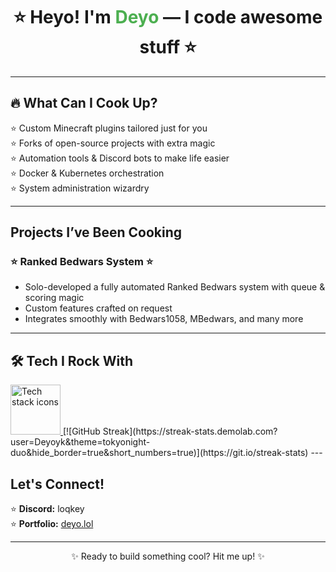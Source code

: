 <h1 align="center">⭐ Heyo! I'm <span style="color:#4CAF50;">Deyo</span> — I code awesome stuff ⭐</h1>

---

## 🔥 What Can I Cook Up?
⭐ Custom Minecraft plugins tailored just for you  
⭐ Forks of open-source projects with extra magic  
⭐ Automation tools & Discord bots to make life easier  
⭐ Docker & Kubernetes orchestration  
⭐ System administration wizardry  

---

## Projects I’ve Been Cooking
### ⭐ Ranked Bedwars System ⭐
- Solo-developed a fully automated Ranked Bedwars system with queue & scoring magic  
- Custom features crafted on request  
- Integrates smoothly with Bedwars1058, MBedwars, and many more  

---

## 🛠 Tech I Rock With  
<a href="https://skillicons.dev" target="_blank" rel="noopener noreferrer">
  <img height="80" src="https://skillicons.dev/icons?i=js,nodejs,java,python,go,html,css,aws,git,github,vscode,idea,mysql,mongodb" alt="Tech stack icons" />
</a>
[![GitHub Streak](https://streak-stats.demolab.com?user=Deyoyk&theme=tokyonight-duo&hide_border=true&short_numbers=true)](https://git.io/streak-stats)
---

##  Let's Connect!
⭐ **Discord:** loqkey  
⭐ **Portfolio:** [deyo.lol](http://deyo.lol)  

---

<p align="center">✨ Ready to build something cool? Hit me up! ✨</p>
